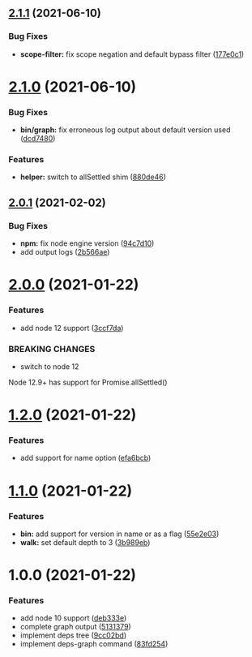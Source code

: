 ## [2.1.1](https://github.com/stephanebachelier/npm-dependency-graph/compare/v2.1.0...v2.1.1) (2021-06-10)


### Bug Fixes

* **scope-filter:** fix scope negation and default bypass filter ([177e0c1](https://github.com/stephanebachelier/npm-dependency-graph/commit/177e0c1e112b4670613810645acb37004b547404))

# [2.1.0](https://github.com/stephanebachelier/npm-dependency-graph/compare/v2.0.1...v2.1.0) (2021-06-10)


### Bug Fixes

* **bin/graph:** fix erroneous log output about default version used ([dcd7480](https://github.com/stephanebachelier/npm-dependency-graph/commit/dcd74804713db47e8963d9543040ab4489e517ce))


### Features

* **helper:** switch to allSettled shim ([880de46](https://github.com/stephanebachelier/npm-dependency-graph/commit/880de46ac1250f77d4e1573594c0e46bedf287ce))

## [2.0.1](https://github.com/stephanebachelier/npm-dependency-graph/compare/v2.0.0...v2.0.1) (2021-02-02)


### Bug Fixes

* **npm:** fix node engine version ([94c7d10](https://github.com/stephanebachelier/npm-dependency-graph/commit/94c7d100c9727467ebb0eb3b90c135ac4d55a37c))
* add output logs ([2b566ae](https://github.com/stephanebachelier/npm-dependency-graph/commit/2b566ae9801faab2929ba56ca42bd76157061a14))

# [2.0.0](https://github.com/stephanebachelier/npm-dependency-graph/compare/v1.2.0...v2.0.0) (2021-01-22)


### Features

* add node 12 support ([3ccf7da](https://github.com/stephanebachelier/npm-dependency-graph/commit/3ccf7da389e095f8796c21549eb91838fa0e2d2f))


### BREAKING CHANGES

* switch to node 12

Node 12.9+ has support for Promise.allSettled()

# [1.2.0](https://github.com/stephanebachelier/npm-dependency-graph/compare/v1.1.0...v1.2.0) (2021-01-22)


### Features

* add support for name option ([efa6bcb](https://github.com/stephanebachelier/npm-dependency-graph/commit/efa6bcb1dd97f850f8d534d898e6f3f7858552e1))

# [1.1.0](https://github.com/stephanebachelier/npm-dependency-graph/compare/v1.0.0...v1.1.0) (2021-01-22)


### Features

* **bin:** add support for version in name or as a flag ([55e2e03](https://github.com/stephanebachelier/npm-dependency-graph/commit/55e2e031f7b77d116c0f2a3e444debae459d44e1))
* **walk:** set default depth to 3 ([3b989eb](https://github.com/stephanebachelier/npm-dependency-graph/commit/3b989eb15d1c6716e0be726920c52f3b4984fb5f))

# 1.0.0 (2021-01-22)


### Features

* add node 10 support ([deb333e](https://github.com/stephanebachelier/npm-dependency-graph/commit/deb333e5aea7354ef48420665ccbf5a50668d0a1))
* complete graph output ([5131379](https://github.com/stephanebachelier/npm-dependency-graph/commit/5131379834e5451a6fa2533cba7ff558c3dddb92))
* implement deps tree ([9cc02bd](https://github.com/stephanebachelier/npm-dependency-graph/commit/9cc02bda6a6a9a52fe8769bc5874dd3fca3626a3))
* implement deps-graph command ([83fd254](https://github.com/stephanebachelier/npm-dependency-graph/commit/83fd254adb04d750a4f92b891a5872b6025734ea))

